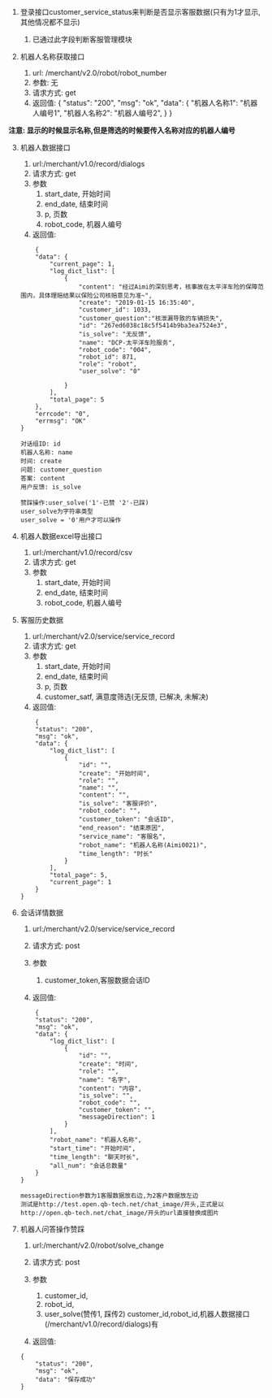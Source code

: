 1. 登录接口customer_service_status来判断是否显示客服数据(只有为1才显示,其他情况都不显示)
    1. 已通过此字段判断客服管理模块
    
2. 机器人名称获取接口
    1. url: /merchant/v2.0/robot/robot_number
    2. 参数: 无
    3. 请求方式: get
    4. 返回值: 
    {
    "status": "200",
    "msg": "ok",
    "data": {
        "机器人名称1": "机器人编号1",
        "机器人名称2": "机器人编号2",
    }
}

**注意: 显示的时候显示名称,但是筛选的时候要传入名称对应的机器人编号**

3. 机器人数据接口
    1. url:/merchant/v1.0/record/dialogs
    2. 请求方式: get
    3. 参数
        1. start_date, 开始时间
        2. end_date, 结束时间
        3. p, 页数
        4. robot_code, 机器人编号
    4. 返回值:
    ```
        {
        "data": {
            "current_page": 1,
            "log_dict_list": [
                {
                    "content": "经过Aimi的深刻思考，核事故在太平洋车险的保障范围内，具体理赔结果以保险公司核赔意见为准~",
                    "create": "2019-01-15 16:35:40",
                    "customer_id": 1033,
                    "customer_question":"核泄漏导致的车辆损失",
                    "id": "267ed6038c18c5f5414b9ba3ea7524e3",
                    "is_solve": "无反馈",
                    "name": "DCP-太平洋车险服务",
                    "robot_code": "004",
                    "robot_id": 871,
                    "role": "robot",
                    "user_solve": "0"
                    
                }
            ],
            "total_page": 5
        },
        "errcode": "0",
        "errmsg": "OK"
    }
    
    对话组ID: id
    机器人名称: name
    时间: create
    问题: customer_question
    答案: content
    用户反馈: is_solve
    
    赞踩操作:user_solve('1'-已赞 '2'-已踩)
    user_solve为字符串类型
    user_solve = '0'用户才可以操作
    ```



4. 机器人数据excel导出接口
    1. url:/merchant/v1.0/record/csv
    2. 请求方式: get
    3. 参数
        1. start_date, 开始时间
        2. end_date, 结束时间
        3. robot_code, 机器人编号


5. 客服历史数据
    1. url:/merchant/v2.0/service/service_record
    2. 请求方式: get
    3. 参数
        1. start_date, 开始时间
        2. end_date, 结束时间
        3. p, 页数
        4. customer_satf, 满意度筛选(无反馈, 已解决, 未解决) 
    4. 返回值:
    ```
        {
        "status": "200",
        "msg": "ok",
        "data": {
            "log_dict_list": [
                {
                    "id": "",
                    "create": "开始时间",
                    "role": "",
                    "name": "",
                    "content": "",
                    "is_solve": "客服评价",
                    "robot_code": "",
                    "customer_token": "会话ID",
                    "end_reason": "结束原因",
                    "service_name": "客服名",
                    "robot_name": "机器人名称(Aimi0021)",
                    "time_length": "时长"
                }
            ],
            "total_page": 5,
            "current_page": 1
        }
    }

    ```

6. 会话详情数据
    1. url:/merchant/v2.0/service/service_record
    2. 请求方式: post
    3. 参数
        1. customer_token,客服数据会话ID

    4. 返回值:
    ```
        {
        "status": "200",
        "msg": "ok",
        "data": {
            "log_dict_list": [
                {
                    "id": "",
                    "create": "时间",
                    "role": "",
                    "name": "名字",
                    "content": "内容",
                    "is_solve": "",
                    "robot_code": "",
                    "customer_token": "",
                    "messageDirection": 1
                }
            ],
            "robot_name": "机器人名称",
            "start_time": "开始时间",
            "time_length": "聊天时长",
            "all_num": "会话总数量"
        }
    }
    
    messageDirection参数为1客服数据放右边,为2客户数据放左边
    测试是http://test.open.qb-tech.net/chat_image/开头,正式是以http://open.qb-tech.net/chat_image/开头的url直接替换成图片
    
    ```

7. 机器人问答操作赞踩
    1. url:/merchant/v2.0/robot/solve_change
    2. 请求方式: post
    3. 参数
        1. customer_id,
        2. robot_id,
        3. user_solve(赞传1, 踩传2)
    customer_id,robot_id,机器人数据接口(/merchant/v1.0/record/dialogs)有

    4. 返回值:
    ```
    {
        "status": "200",
        "msg": "ok",
        "data": "保存成功"
    }
    ```


